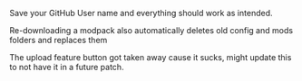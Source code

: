 Save your GitHub User name and everything should work as intended.

Re-downloading a modpack also automatically deletes old config and mods folders and replaces them

The upload feature button got taken away cause it sucks, might update this to not have it in a future patch.
